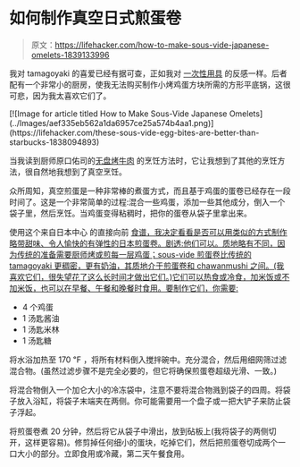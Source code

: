# 如何制作真空日式煎蛋卷

> 原文：<https://lifehacker.com/how-to-make-sous-vide-japanese-omelets-1839133996>

我对 tamagoyaki 的喜爱已经有据可查，正如我对 [一次性用具](https://skillet.lifehacker.com/streamline-your-kitchen-countertop-with-these-rules-1796236035) 的反感一样。后者配有一个非常小的厨房，使我无法购买制作小烤鸡蛋方块所需的方形平底锅，这很可悲，因为我太喜欢它们了。



<aside data-commerce-source="inset" class="sc-16a0mhj-2 gAjHzr">[![Image for article titled How to Make Sous-Vide Japanese Omelets](../Images/aef335eb562a1da6957ce25a574b4aa1.png)](https://lifehacker.com/these-sous-vide-egg-bites-are-better-than-starbucks-1838094893)</aside>

当我读到厨师原口佑司的[无盘烤牛肉](https://skillet.lifehacker.com/make-little-japanese-omelets-in-the-comfort-of-your-own-1786821456) 的烹饪方法时，它让我想到了其他的烹饪方法，很自然地我想到了真空烹饪。

众所周知，真空煎蛋是一种非常棒的煮蛋方式，而且基于鸡蛋的蛋卷已经存在一段时间了。这是一个非常简单的过程:混合一些鸡蛋，添加一些其他成分，倒入一个袋子里，然后烹饪。当鸡蛋变得粘稠时，把你的蛋卷从袋子里拿出来。

使用这个来自日本中心 的直接向前 [食谱，我决定看看是否可以用类似的方式制作略带甜味、令人愉快的有弹性的日本煎蛋卷。剧透:他们可以。质地略有不同，因为传统的准备需要厨师烤或煎每一层鸡蛋；sous-vide 煎蛋卷比传统的 tamagoyaki 更稠密，更有奶油，其质地介于煎蛋卷和 chawanmushi 之间。(我喜欢它们，很失望花了这么长时间才做出它们。)它们可以热食或冷食，加米饭或不加米饭，也可以在早餐、午餐和晚餐时食用。要制作它们，你需要:](https://www.japancentre.com/en/recipes/20-tamagoyaki-japanese-omelette) 

*   4 个鸡蛋
*   1 汤匙酱油
*   1 汤匙米林
*   1 汤匙糖

将水浴加热至 170 ℉ ，将所有材料倒入搅拌碗中。充分混合，然后用细网筛过滤混合物。(虽然过滤步骤不是完全必要的，但它将确保煎蛋卷超级光滑、一致。)

将混合物倒入一个加仑大小的冷冻袋中，注意不要将混合物溅到袋子的四周。将袋子放入浴缸，将袋子末端夹在两侧。你可能需要用一个盘子或一把大铲子来防止袋子浮起。

将煎蛋卷煮 20 分钟，然后将它从袋子中滑出，放到砧板上(我将袋子的两侧切开，这样更容易)。修剪掉任何细小的蛋块，吃掉它们，然后把煎蛋卷切成两个一口大小的部分。立即食用或冷藏，第二天午餐食用。